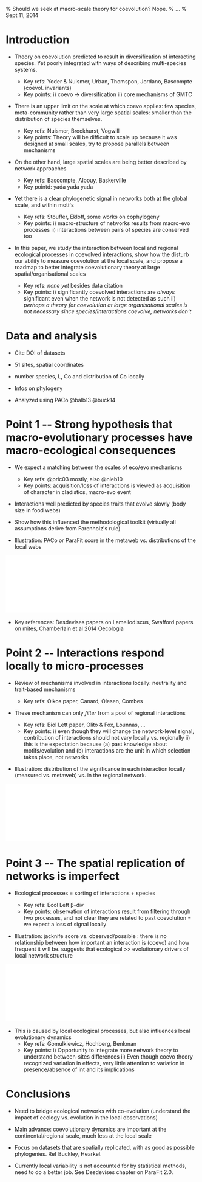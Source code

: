% Should we seek at macro-scale theory for coevolution? Nope.
% ...
% Sept 11, 2014

# Introduction

- Theory on coevolution predicted to result in diversification of interacting species. Yet poorly integrated with ways of describing multi-species systems.
  - Key refs: Yoder & Nuismer, Urban, Thomspon, Jordano, Bascompte (coevol. invariants)
  - Key points: i) coevo -> diversification ii) core mechanisms of GMTC

- There is an upper limit on the scale at which coevo applies: few species, meta-community rather than very large spatial scales: smaller than the distribution of species themselves.
  - Key refs: Nuismer, Brockhurst, Vogwill
  - Key points: Theory will be difficult to scale up because it was designed at small scales, try to propose parallels between mechanisms

- On the other hand, large spatial scales are being better described by network approaches
  - Key refs: Bascompte, Albouy, Baskerville
  - Key pointd: yada yada yada

- Yet there is a clear phylogenetic signal in networks both at the global scale, and within motifs
  - Key refs: Stouffer, Ekloff, some works on cophylogeny
  - Key points: i) macro-structure of networks results from macro-evo processes ii) interactions between pairs of species are conserved too

- In this paper, we study the interaction between local and regional ecological processes in coevolved interactions, show how the disturb our ability to measure coevolution at the local scale, and propose a roadmap to better integrate coevolutionary theory at large spatial/organisational scales
  - Key refs: *none yet* besides data citation
  - Key points: i) significantly coevolved interactions are *always* significant even when the network is not detected as such ii) *perhaps a theory for coevolution at large organisational scales is not necessary since species/interactions coevolve, networks don't*

# Data and analysis

- Cite DOI of datasets

- 51 sites, spatial coordinates

- number species, L, Co and distribution of Co locally

- Infos on phylogeny

- Analyzed using PACo @balb13 @buck14

# Point 1 -- Strong hypothesis that macro-evolutionary processes have macro-ecological consequences

- We expect a matching between the scales of eco/evo mechanisms
  - Key refs: @pric03 mostly, also @nieb10
  - Key points: acquisition/loss of interactions is viewed as acquisition of character in cladistics, macro-evo event

- Interactions well predicted by species traits that evolve slowly (body
size in food webs)

- Show how this influenced the methodological toolkit (virtually all
assumptions derive from Farenholz's rule)

- Illustration: PACo or ParaFit score in the metaweb vs. distributions of
the local webs

![figure1]

- Key references: Desdevises papers on Lamellodiscus, Swafford papers on
mites, Chamberlain et al 2014 Oecologia

# Point 2 -- Interactions respond locally to micro-processes

- Review of mechanisms involved in interactions locally: neutrality and trait-based mechanisms
  - Key refs: Oikos paper, Canard, Olesen, Combes

- These mechanism can only *filter* from a pool of regional interactions
  - Key refs: Biol Lett paper, Olito & Fox, Lounnas, ...
  - Key points: i) even though they will change the network-level signal, contribution of interactions should not vary locally vs. regionally ii) this is the expectation because (a) past knowledge about motifs/evolution and (b) interactions are the unit in which selection takes place, not networks

- Illustration: distribution of the significance in each interaction locally
(measured vs. metaweb) vs. in the regional network.

![figure2]

# Point 3 -- The spatial replication of networks is imperfect

- Ecological processes = sorting of interactions + species
  - Key refs: Ecol Lett &beta;-div
  - Key points: observation of interactions result from filtering through two processes, and not clear they are related to past coevolution = we expect a loss of signal locally

- Illustration: jacknife score vs. observed/possible : there is no relationship
between how important an interaction is (coevo) and how frequent it will
be. suggests that ecological >> evolutionary drivers of local network structure

![figure3]

- This is caused by local ecological processes, but also influences local evolutionary dynamics
  - Key refs: Gomulkiewicz, Hochberg, Benkman
  - Key points: i) Opportunity to integrate more network theory to understand between-sites differences ii) Even though coevo theory recognized variation in effects, very little attention to variation in presence/absence of int and its implications

# Conclusions

- Need to bridge ecological networks with co-evolution (understand the impact
of ecology vs. evolution in the local observations)

- Main advance: coevolutionary dynamics are important at the
continental/regional scale, much less at the local scale

- Focus on datasets that are spatially replicated, with as good as possible
phylogenies. Ref Buckley, Hearkel.

- Currently local variability is not accounted for by statistical methods,
need to do a better job. See Desdevises chapter on ParaFit 2.0.

[figure1]: ../figures/figure1.pdf "We determined whether a significant matching existed between hosts and parasites phylogenies at each location, using the PACo method. The association matrices used where (i) the *local* (observed) interactions, and (ii) the *regional* (possible, after aggregating all local datasets) ones. Surprisingly, and even though the regional dataset shows a strong co-cladogenetic structure, very few samplign sites show this too; 35 out of 51 communities where found not to be coevolved using either matrices."

[figure2]: ../figures/figure2.pdf "TODO"

[figure3]: ../figures/figure3.pdf "TODO"

